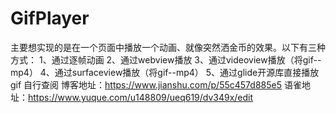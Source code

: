 # GifPlayer
主要想实现的是在一个页面中播放一个动画、就像突然洒金币的效果。以下有三种方式：
1、通过逐帧动画
2、通过webview播放
3、通过videoview播放（将gif--mp4）
4、通过surfaceview播放（将gif--mp4）
5、通过glide开源库直接播放gif 自行查阅
博客地址：https://www.jianshu.com/p/55c457d885e5
语雀地址：https://www.yuque.com/u148809/ueq619/dv349x/edit
